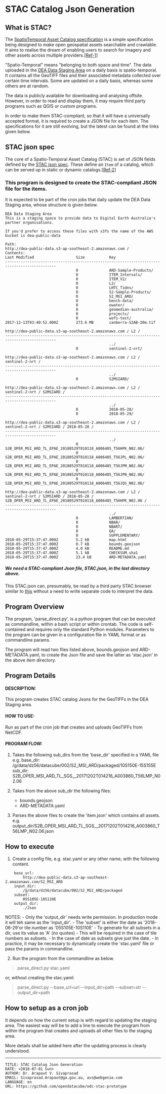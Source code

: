
# STAC Catalog Json Generation


## What is STAC?
The [SpatioTemporal Asset Catalog specification](https://github.com/radiantearth/stac-spec/) is a simple specification being
designed to make open geospatial assets searchable and crawlable. It aims to realise the dream of enabling users to search for imagery and other assets across multiple providers.[[Ref-1](https://gist.github.com/omad/da6f740be0ead467c77c80d66701450f#file-spatio-temporal-access-catalogues-org)]

"Spatio-Temporal" means "belonging to both space and time". The data uploaded in the [DEA Data Staging Area](http://dea-public-data.s3-website-ap-southeast-2.amazonaws.com/) on a daily basis is spatio-temporal. It contains all the GeoTIFF files and their associated metadata collected over certain time intervals. Some are updated on a daily basis, whereas some others are at random.

The data is publicly available for downloading and analysing offsite. However, in order to read and display them, it may require third party programs such as QGIS or custom programs.

In order to make them STAC-compliant, so that it will have a universally accepted format, it is required to create a JSON file for each item. The specifications for it are still evolving, but the latest can be found at the links given below.

## STAC json spec

The core of a Spatio-Temporal Asset Catalog (STAC) is set of JSON fields defined by the [STAC json spec](https://github.com/radiantearth/stac-spec/blob/master/json-spec/json-spec.md). These define an `Item` of a catalog, which can be served up in static or dynamic catalogs.[[Ref-2](https://github.com/radiantearth/stac-spec/tree/master/json-spec)] 


### This program is designed to create the STAC-compliant JSON file for the items.

It is expected to be part of the cron jobs that daily update the DEA Data Staging area, whose structure is given below. 

```
DEA Data Staging Area
This is a staging space to provide data to Digital Earth Australia's partner organisations.

If you'd prefer to access these files with s3fs the name of the AWS bucket is dea-public-data

Path:
http://dea-public-data.s3-ap-southeast-2.amazonaws.com /
Contents:
Last Modified                   Size           Key 
---------------------------------------------------------------------------------------------
                                0              ARD-Sample-Products/
                                0              ITEM_Intervals/
                                0              ITEM_V2/
                                0              L2/
                                0              LHTC_Tides/
                                0              S2-Sample-Products/
                                0              S2_MSI_ARD/
                                0              bench-data/
                                0              ewater/
                                0              geomedian-australia/
                                0              projects/
                                0              wofs-test/
2017-12-13T03:40:52.000Z        273.6 MB       canberra-S2AB-20m.tif

http://dea-public-data.s3-ap-southeast-2.amazonaws.com / L2 /
---------------------------------------------------------------------------------------------
                                               ../
                                0              sentinel-2-nrt/

http://dea-public-data.s3-ap-southeast-2.amazonaws.com / L2 / sentinel-2-nrt /
---------------------------------------------------------------------------------------------
                                               ../
                                0              S2MSIARD/

http://dea-public-data.s3-ap-southeast-2.amazonaws.com / L2 / sentinel-2-nrt / S2MSIARD /
---------------------------------------------------------------------------------------------
                                               ../
                                0              2018-05-28/
                                0              2018-05-29/
                                
http://dea-public-data.s3-ap-southeast-2.amazonaws.com / L2 / sentinel-2-nrt / S2MSIARD / 2018-05-28 /
---------------------------------------------------------------------------------------------
                                               ../
                                0              S2B_OPER_MSI_ARD_TL_EPAE_20180529T010118_A006405_T56HPK_N02.06/
                                0              S2B_OPER_MSI_ARD_TL_EPAE_20180529T010118_A006405_T56JPL_N02.06/
                                0              S2B_OPER_MSI_ARD_TL_EPAE_20180529T010118_A006405_T56JPM_N02.06/
                                0              S2B_OPER_MSI_ARD_TL_EPAE_20180529T010118_A006405_T56JPN_N02.06/
                                0              S2B_OPER_MSI_ARD_TL_EPAE_20180529T010118_A006405_T56JQS_N02.06/

http://dea-public-data.s3-ap-southeast-2.amazonaws.com / L2 / sentinel-2-nrt / S2MSIARD / 2018-05-28 / S2B_OPER_MSI_ARD_TL_EPAE_20180529T010118_A006405_T56HPK_N02.06 /
---------------------------------------------------------------------------------------------
                                               ../
                                0              LAMBERTIAN/
                                0              NBAR/
                                0              NBART/
                                0              QA/
                                0              SUPPLEMENTARY/
2018-05-29T15:37:47.000Z        5.2 kB         map.html
2018-05-29T15:37:47.000Z        0.7 kB         bounds.geojson
2018-05-29T15:37:47.000Z        4.0 kB         README.md
2018-05-29T15:37:47.000Z        5.1 kB         CHECKSUM.sha1
2018-05-29T15:37:47.000Z        23.4 kB        ARD-METADATA.yaml

```
##### We need a STAC-compliant Json file, STAC.json, in the last directory above.

This STAC.json can, presumably, be read by a third party STAC browser similar to [this](http://iserv-stac.netlify.com/item/2014/01/02/IPR201401020901061496N02371W) without a need to write separate code to interpret the data.

## Program Overview
The program, 'parse_direct.py', is a python program that can be executed as commandline, within a bash script or within crontab. The code is self-contained and requires only the standard Python modules. Parameters to the program can be given in a configuration file in YAML format or as commandline params.

The program will read two files listed above, bounds.geojson and ARD-METADATA.yaml, to create the Json file and save the latter as 'stac.json' in the above item directory.

## Program Details

#### DESCRIPTION:
This program creates STAC catalog Jsons for the GeoTIFFs in the DEA Staging area.

#### HOW TO USE:
Run as part of the cron job that creates and uploads GeoTIFFs from NetCDF.

#### PROGRAM FLOW:
1. Takes the following sub_dirs from the 'base_dir' specified in a YAML file
    e.g. base_dir: /g/data/dz56/datacube/002/S2_MSI_ARD/packaged/10S150E-15S155E
         sub_dir: S2B_OPER_MSI_ARD_TL_SGS__20171202T014216_A003860_T56LMP_N02.06

2. Takes from the above sub_dir the following files:
    - bounds.geojson
    - ARD-METADATA.yaml

3. Parses the above files to create the 'item.json' which contains all assets.
    e.g. output_dir/S2B_OPER_MSI_ARD_TL_SGS__20171202T014216_A003860_T56LMP_N02.06.json
    

## How to execute

1. Create a config file, e.g. stac.yaml or any other name, with the following content. 

```
    base_url:
        http://dea-public-data.s3-ap-southeast-2.amazonaws.com/S2_MSI_ARD
    input_dir:
        /g/data/dz56/datacube/002/S2_MSI_ARD/packaged
    subset:
        05S105E-10S110E
    output_dir:
        ./Json
```
NOTES:
    - Only the 'output_dir' needs write permission. In production mode it will teh same as the 'input_dir'.
    - The 'subset' is either the date as '2018-06-29'or tile number as '05S105E-10S110E' 
    - To generate for all subsets in a dir, use its value as 'A' (no quotes)
        - This will be required in the case of tile numbers as subsets.
    - In the case of date as subsets give just the date. 
    - In practice, it may be necessary to dynamically create the 'stac.yaml' file or pass the params in commandline.

2. Run the program from the commandline as below.

> parse_direct.py stac.yaml

or, without creating the stac.yaml:

> parse_direct.py --base_url=url --input_dir=path --subset=str --output_dir=path


## How to setup as a cron job

It depends on how the current setup is with regard to updating the staging area. The easiest way will be to add a line to execute the program from within the program that creates and uploads all other files to the staging area. 

More details shall be added here after the updating process is clearly understood.

_____________________________________________________________________________________________________________
```
TITLE: STAC Catalog Json Generation
DATE: <2018-07-01 Sun>
AUTHOR: Dr. Arapaut V. Sivaprasad
EMAIL: Sivaprasad.Arapaut@ga.gov.au, avs@webgenie.com
LANGUAGE: en
URL: https://github.com/opendatacube/odc-stac-prototype
```